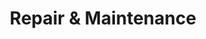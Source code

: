 ---
layout: service-sec-landing.njk
title: Repair & Maintenance
bodyName: p-repair-maintenance
tags: ['service']
serviceItems:
  tag: service
  order: 2
eleventyNavigation:
  key: Repair & Maintenance
  parent: Services
  order: 2
description: Driven Garage nothern California restomod auto customization and repair shop  
introHead: Keep Up your Ride
intro: Proper maintenance of your classic car can help avoid nasty and expensive problems down the road. Aggressive and consistent maintenance is the best way to ensure your car will be ready when you want to drive, and that you don't get surprised with unexpected failures. Your car is special - this much you know. What you may not know is that your classic may need special services and additives to keep it running at peak performance.
featLayoutTitle: Get it Running
featLayoutBody: <p>Wanted to take out your classic car for a Saturday crusie and it wouldn't start? We're here in the Bay Area to help you get your baby back on the road.</p><p>From diagnostics to fuel and electrical issuse, our techs will inspect all systems to ensure we'll get you on your way safely. And when you're ready to get a performance boost or other upgrades, we're here for you.</p>
featuredImage: ./src/_images/65_Mustang_quick_service.jpg
featuredImageAlt: "65 Mustang quick service"
featuredImagePos: "margin-top: -38%;"
collectionName: repairMaintenance
isHome: 1
mylistfield:
  - "General repair"
  - "Classic car oil changes"
  - "Carb tuning and timing"
  - "Pre-Purchase inspections"
  - "Get it running"
  - "Electrical Repair"
---